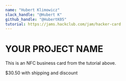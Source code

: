 ```yaml
---
name: "Hubert Klimowicz"
slack_handle: "@Hubert K"
github_handle: "@HubertK05"
tutorial: https://jams.hackclub.com/jam/hacker-card
---
```


# YOUR PROJECT NAME

<!-- Describe your board in 2-3 sentences. What are you making? What will it do? -->
This is an NFC business card from the tutorial above.

<!-- How much is it going to cost? -->
$30.50 with shipping and discount

<!-- Tell us a little bit about your design process. What were some challenges? What helped? ***Totally optional*** -->
